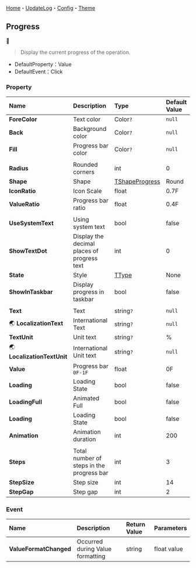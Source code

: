 [Home](../Home.md)・[UpdateLog](../UpdateLog.md)・[Config](../Config.md)・[Theme](../Theme.md)

## Progress
👚

> Display the current progress of the operation.

- DefaultProperty：Value
- DefaultEvent：Click

### Property

Name | Description | Type | Default Value |
:--|:--|:--|:--|
**ForeColor** | Text color | Color`?` | `null` |
**Back** | Background color | Color`?` | `null` |
**Fill** | Progress bar color | Color`?` | `null` |
||||
**Radius** | Rounded corners | int | 0 |
**Shape** | Shape | [TShapeProgress](Enum.md#tshapeprogress) | Round |
**IconRatio** | Icon Scale | float | 0.7F |
**ValueRatio** | Progress bar ratio | float | 0.4F |
||||
**UseSystemText** | Using system text | bool | false |
**ShowTextDot** | Display the decimal places of progress text | int | 0 |
**State** | Style | [TType](Enum.md#ttype) | None |
**ShowInTaskbar** | Display progress in taskbar | bool | false |
||||
**Text** | Text | string`?` | `null` |
🌏 **LocalizationText** | International Text | string`?` | `null` |
**TextUnit** | Unit text | string`?` | % |
🌏 **LocalizationTextUnit** | International Unit text | string`?` | `null` |
**Value** | Progress bar `0F-1F` | float | 0F |
**Loading** | Loading State | bool | false |
**LoadingFull** | Animated Full | bool | false |
**Loading** | Loading State | bool | false |
**Animation** | Animation duration | int | 200 |
||||
**Steps** | Total number of steps in the progress bar | int | 3 |
**StepSize** | Step size | int | 14 |
**StepGap** | Step gap | int | 2 |

### Event

Name | Description | Return Value | Parameters |
:--|:--|:--|:--|
**ValueFormatChanged** | Occurred during Value formatting | string | float value |